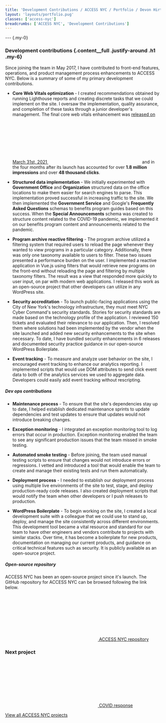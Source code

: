 ```yaml
---
title: 'Development Contributions / ACCESS NYC / Portfolio / Devon Hirth'
layout: 'layouts/portfolio.pug'
classes: ['access-nyc']
breadcrumbs: ['ACCESS NYC', 'Development Contributions']
---
```


--- {.my-0}

### Development contributions {.content__full .justify-around .h1 .my-6}

Since joining the team in May 2017, I have contributed to front-end features, operations, and product management process enhancements to ACCESS NYC. Below is a summary of some of my primary development contributions.

* **Core Web Vitals optimization** - I created recommendations obtained by running Lighthouse reports and creating discrete tasks that we could implement on the site. I oversaw the implementation, quality assurance, and completion of these tasks through a junior developer's management. The final core web vitals enhancement was <a href="https://github.com/CityOfNewYork/ACCESS-NYC/releases/tag/v3.27.0" class="inline-flex items-center" target="_blank" rel="noopener nofollow">released on March 31st, 2021 <svg class="icon mis-half" aria-hidden="true"><use xlink:href="#tabler-external-link"></use></svg></a> and in the four months after its launch has accounted for over **1.8 million <!-- 1,817,118 --> impressions** and over **48 <!-- 48,697 --> thousand clicks**.

* **Structured data implementation** - We initially experimented with **Government Office** and **Organization** structured data on the office locations to make them easier for search engines to parse. This implementation proved successful in increasing traffic to the site. We then implemented the **Government Service** and Google's **Frequently Asked Questions** schemas to benefits program guides based on this success. When the **Special Announcements** schema was created to structure content related to the COVID-19 pandemic, we implemented it on our benefits program content and announcements related to the pandemic.

* **Program archive reactive filtering** - The program archive utilized a filtering system that required users to reload the page whenever they wanted to view programs in a particular category. Additionally, there was only one taxonomy available to users to filter. These two issues presented a performance burden on the user. I implemented a reactive application in Vue.js using filters that would retrieve new programs on the front-end without reloading the page and filtering by multiple taxonomy filters. The result was a view that responded more quickly to user input, on par with modern web applications. I released this work as an open-source project that other developers can utilize in any WordPress site.

* **Security accreditation** - To launch public-facing applications using the City of New York's technology infrastructure, they must meet NYC Cyber Command's security standards. Stories for security standards are made based on the technology profile of the application. I reviewed 150 tickets and evaluated their relevance to our application. Then, I resolved them where solutions had been implemented by the vendor when the site launched and added new security enhancements to the site when necessary. To date, I have bundled security enhancements in 6 releases and documented security practice guidance in our open-source WordPress Boilerplate.

* **Event tracking** - To measure and analyze user behavior on the site, I encouraged event tracking to enhance our analytics reporting. I implemented scripts that would use DOM attributes to send click event data to both of the analytics services we used to aggregate data. Developers could easily add event tracking without rescripting.

##### Dev ops contributions

* **Maintenance process** - To ensure that the site's dependencies stay up to date, I helped establish dedicated maintenance sprints to update dependencies and test updates to ensure that updates would not introduce breaking changes.

* **Exception monitoring** - I integrated an exception monitoring tool to log errors that occur in production. Exception monitoring enabled the team to see any significant production issues that the team missed in smoke testing.

* **Automated smoke testing** - Before joining, the team used manual testing scripts to ensure that changes would not introduce errors or regressions. I vetted and introduced a tool that would enable the team to create and manage their existing tests and run them automatically.

* **Deployment process** - I needed to establish our deployment process using multiple live environments of the site to test, stage, and deploy production-ready code releases. I also created deployment scripts that would notify the team when other developers or I push releases to production.

* **WordPress Boilerplate** - To begin working on the site, I created a local development suite with a colleague that we could use to stand up, deploy, and manage the site consistently across different environments. This development tool became a vital resource and standard for our team to have other engineers and vendors contribute to projects with similar stacks. Over time, it has become a boilerplate for new products, documentation on managing our current products, and guidance on critical technical features such as security. It is publicly available as an open-source project.

##### Open-source repository

ACCESS NYC has been an open-source project since it's launch. The GitHub repository for ACCESS NYC can be browsed following the link below.

<a class="btn btn-primary m-0 justify-center w-full" href="https://github.com/cityOfNewYork/access-nyc" target="_blank" rel="noopener nofollow"><svg class="icon mie-1" aria-hidden="true"><use xlink:href="#tabler-github"></use></svg> ACCESS NYC repository</a>

### Next project

<p><a class="btn border-4 m-0 h-30vh desktop:h-30vh min-h-xsmall w-full flex-col items-center justify-center" href="/portfolio/access-nyc/covid-response">
  <svg class="icon w-5 h-5 mie-1" aria-hidden="true">
    <use xlink:href="#tabler-folder"></use>
  </svg>
  <span class="h3 primary font-normal m-0 my-1 text-center">COVID response</span>
</a></p>

[View all ACCESS NYC projects](/portfolio/access-nyc#featured-projects)
